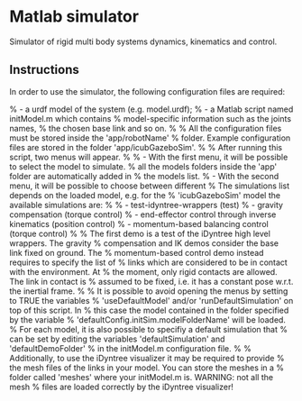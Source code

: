 # Matlab simulator

Simulator of rigid multi body systems dynamics, kinematics and control. 

## Instructions

In order to use the simulator, the following configuration files are required:

%               - a urdf model of the system (e.g. model.urdf);
%               - a Matlab script named initModel.m which contains
%                 model-specific information such as the joints names,
%                 the chosen base link and so on. 
%
% All the configuration files must be stored inside the 'app/robotName' 
% folder. Example configuration files are stored in the folder 'app/icubGazeboSim'.
%
% After running this script, two menus will appear. 
%
% - With the first menu, it will be possible to select the model to simulate. 
%   all the models folders inside the 'app' folder are automatically added in 
%   the models list.
% - With the second menu, it will be possible to choose between different 
%   The simulations list depends on the loaded model, e.g. for the 
%   'icubGazeboSim' model the available simulations are:
%
%     - test-idyntree-wrappers (test)
%     - gravity compensation (torque control)
%     - end-effector control through inverse kinematics (position control)
%     - momentum-based balancing control (torque control)
% 
%   The first demo is a test of the iDyntree high level wrappers. The gravity
%   compensation and IK demos consider the base link fixed on ground. The 
%   momentum-based control demo instead requires to specify the list of 
%   links which are considered to be in contact with the environment. At 
%   the moment, only rigid contacts are allowed. The link in contact is 
%   assumed to be fixed, i.e. it has a constant pose w.r.t. the inertial frame. 
%
% It is possible to avoid opening the menus by setting to TRUE the variables 
% 'useDefaultModel' and/or 'runDefaultSimulation' on top of this script. In 
% this case the model contained in the folder specified by the variable 
% 'defaultConfig.initSim.modelFolderName' will be loaded.
% For each model, it is also possible to specifiy a default simulation that 
% can be set by editing the variables 'defaultSimulation' and 'defaultDemoFolder'
% in the initModel.m configuration file.
%
% Additionally, to use the iDyntree visualizer it may be required to provide
% the mesh files of the links in your model. You can store the meshes in a 
% folder called 'meshes' where your initModel.m is. WARNING: not all the mesh 
% files are loaded correctly by the iDyntree visualizer!

